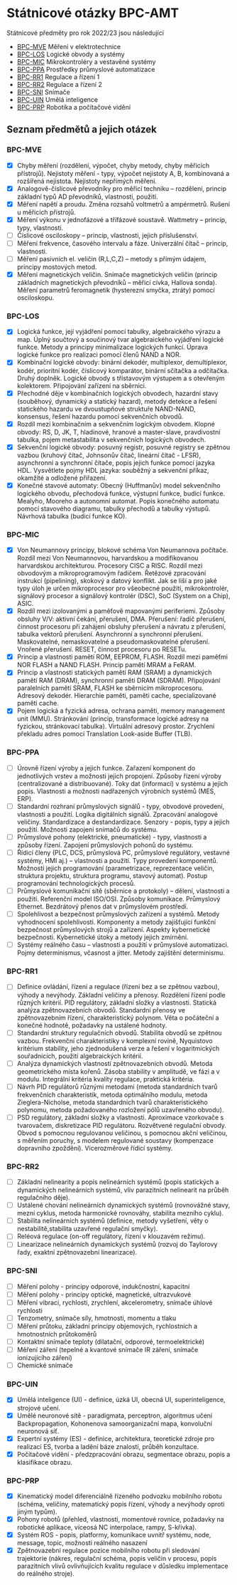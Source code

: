 # Státnicové otázky BPC-AMT

Státnicové předměty pro rok 2022/23 jsou následující

- [BPC-MVE](#BPC-MVE) Měření v elektrotechnice
- [BPC-LOS](#BPC-LOS) Logické obvody a systémy
- [BPC-MIC](#BPC-MIC) Mikrokontroléry a vestavěné systémy
- [BPC-PPA](#BPC-PPA) Prostředky průmyslové automatizace
- [BPC-RR1](#BPC-RR1) Regulace a řízení 1
- [BPC-RR2](#BPC-RR2) Regulace a řízení 2
- [BPC-SNI](#BPC-SNI) Snímače
- [BPC-UIN](#BPC-UIN) Umělá inteligence
- [BPC-PRP](#BPC-PRP) Robotika a počítačové vidění

## Seznam předmětů a jejich otázek

### BPC-MVE

- [x] Chyby měření (rozdělení, výpočet, chyby metody, chyby měřicích přístrojů). Nejistoty měření - typy, výpočet nejistoty A, B, kombinovaná a rozšířená nejistota. Nejistoty nepřímých měření.
- [x] Analogově-číslicové převodníky pro měřicí techniku – rozdělení, princip základní typů AD převodníků, vlastnosti, použití. 
- [x] Měření napětí a proudu. Změna rozsahů voltmetrů a ampérmetrů. Rušení u měřicích přístrojů.
- [x] Měření výkonu v jednofázové a třífázové soustavě. Wattmetry – princip, typy, vlastnosti.
- [ ] Číslicové osciloskopy – princip, vlastnosti, jejich příslušenství.
- [ ] Měření frekvence, časového intervalu a fáze. Univerzální čítač – princip, vlastnosti.
- [ ] Měření pasivních el. veličin (R,L,C,Z) – metody s přímým údajem, principy mostových metod.
- [x] Měření magnetických veličin. Snímače magnetických veličin (princip základních magnetických převodníků – měřicí cívka, Hallova sonda). Měření parametrů feromagnetik (hysterezní smyčka, ztráty) pomocí osciloskopu.

### BPC-LOS

- [x] Logická funkce, její vyjádření pomocí tabulky, algebraického výrazu a map. Úplný součtový a součinový tvar algebraického vyjádření logické funkce. Metody a principy minimalizace logických funkcí. Úprava logické funkce pro realizaci pomocí členů NAND a NOR.
- [x] Kombinační logické obvody: binární dekodér, multiplexor, demultiplexor, kodér, prioritní kodér, číslicový komparátor, binární sčítačka a odčítačka. Druhý doplněk. Logické obvody s třístavovým výstupem a s otevřeným kolektorem. Připojování zařízení na sběrnici.
- [x] Přechodné děje v kombinačních logických obvodech, hazardní stavy (souběhový, dynamický a statický hazard), metody detekce a řešení statického hazardu ve dvoustupňové struktuře NAND-NAND, konsensus, řešení hazardu pomocí sekvenčních obvodů.
- [x] Rozdíl mezi kombinačním a sekvenčním logickým obvodem. Klopné obvody: RS, D, JK, T, hladinové, hranové a master-slave, pravdivostní tabulka, pojem metastabilita v sekvenčních logických obvodech.
- [x] Sekvenční logické obvody: posuvný registr, posuvné registry se zpětnou vazbou (kruhový čítač, Johnsonův čítač, lineární čítač - LFSR), asynchronní a synchronní čítače, popis jejich funkce pomocí jazyka HDL. Vysvětlete pojmy HDL jazyka: souběžný a sekvenční příkaz, okamžité a odložené přiřazení.
- [x] Konečné stavové automaty: Obecný (Huffmanův) model sekvenčního logického obvodu, přechodová funkce, výstupní funkce, budicí funkce. Mealyho, Mooreho a autonomní automat. Popis konečného automatu pomocí stavového diagramu, tabulky přechodů a tabulky výstupů. Návrhová tabulka (budicí funkce KO).

### BPC-MIC

- [x] Von Neumannovy principy, blokové schéma Von Neumannova počítače. Rozdíl mezi Von Neumannovou, harvardskou a modifikovanou harvardskou architekturou.
Procesory CISC a RISC. Rozdíl mezi obvodovým a mikroprogramovým řadičem. Řetězové zpracování instrukcí (pipelining), skokový a datový konflikt.
Jak se liší a pro jaké typy úloh je určen mikroprocesor pro všeobecné použití, mikrokontrolér, signálový procesor a signálový kontrolér (DSC), SoC (System on a Chip), ASIC.
- [x] Rozdíl mezi izolovanými a paměťově mapovanými periferiemi. Způsoby obsluhy V/V: aktivní čekání, přerušení, DMA.
Přerušení: řadič přerušení, činnost procesoru při zahájení obsluhy přerušení a návratu z přerušení, tabulka vektorů přerušení. Asynchronní a synchronní přerušení. Maskovatelné, nemaskovatelné a pseudomaskovatelné přerušení. Vnořené přerušení. RESET, činnost procesoru po RESETu.
- [x] Princip a vlastnosti pamětí ROM, EEPROM, FLASH. Rozdíl mezi paměťmi NOR FLASH a NAND FLASH. Princip pamětí MRAM a FeRAM.
- [x]  Princip a vlastnosti statických pamětí RAM (SRAM) a dynamických pamětí RAM (DRAM), synchronní paměti DRAM (SDRAM).
Připojování paralelních pamětí SRAM, FLASH ke sběrnicím mikroprocesoru. Adresový dekodér.
Hierarchie paměti, paměti cache, specializované paměti cache.
- [x] Pojem logická a fyzická adresa, ochrana paměti, memory management unit (MMU). Stránkování (princip, transformace logické adresy na fyzickou, stránkovací tabulka). Virtuální adresový prostor. Zrychlení překladu adres pomocí Translation Look-aside Buffer (TLB).

### BPC-PPA

- [ ] Úrovně řízení výroby a jejich funkce. Zařazení komponent do jednotlivých vrstev a možnosti jejich propojení. Způsoby řízení výroby (centralizované a distribuované). Toky dat (informací) v systému a jejich popis. Vlastnosti a možnosti nadřazených výrobních systémů (MES, ERP).
- [ ] Standardní rozhraní průmyslových signálů - typy, obvodové provedení, vlastnosti a použití. Logika digitálních signálů. Zpracování analogové veličiny. Standardizace a destandardizace. Senzory - popis, typy a jejich použití. Možnosti zapojení snímačů do systému.
- [ ] Průmyslové pohony (elektrické, pneumatické) - typy, vlastnosti a způsoby řízení. Zapojení průmyslových pohonů do systému.
- [ ] Řídicí členy (PLC, DCS, průmyslová PC, průmyslové regulátory, vestavné systémy, HMI aj.) – vlastnosti a použití. Typy provedení komponentů. Možnosti jejich programování (parametrizace, reprezentace veličin, struktura projektu, struktura programu, stavový automat). Postup programování technologických procesů.
- [ ] Průmyslové komunikační sítě (sběrnice a protokoly) – dělení, vlastnosti a použití. Referenční model ISO/OSI. Způsoby komunikace. Průmyslový Ethernet. Bezdrátový přenos dat v průmyslovém prostředí.
- [ ] Spolehlivost a bezpečnost průmyslových zařízení a systémů. Metody vyhodnocení spolehlivosti. Komponenty a metody zajišťující funkční bezpečnost průmyslových strojů a zařízení. Aspekty kybernetické bezpečnosti. Kybernetické útoky a metody jejich zmírnění.
- [ ] Systémy reálného času – vlastnosti a použití v průmyslové automatizaci. Pojmy determinismus, včasnost a jitter. Metody zajištění determinismu.

### BPC-RR1

- [ ] Definice ovládání, řízení a regulace (řízení bez a se zpětnou vazbou), výhody a nevýhody. Základní veličiny a přenosy. Rozdělení řízení podle různých kritérií. PID regulátory, základní složky a vlastnosti. Statická analýza zpětnovazebních obvodů. Standardní přenosy ve zpětnovazebním řízení, charakteristický polynom. Věta o počáteční a konečné hodnotě, požadavky na ustálené hodnoty. 
- [ ] Standardní struktury regulačních obvodů. Stabilita obvodů se zpětnou vazbou. Frekvenční charakteristiky v komplexní rovině, Nyquistovo kritérium stability, jeho zjednodušená verze a řešení v logaritmických souřadnicích, použití algebraických kritérií.
- [ ] Analýza dynamických vlastností zpětnovazebních obvodů. Metoda geometrického místa kořenů. Zásoba stability v amplitudě, ve fázi a v modulu. Integrální kritéria kvality regulace, praktická kritéria.
- [ ] Návrh PID regulátorů různými metodami (metoda standardních tvarů frekvenčních charakteristik, metoda optimálního modulu, metoda Zieglera-Nicholse, metoda standardních tvarů charakteristického polynomu, metoda požadovaného rozložení pólů uzavřeného obvodu).
- [ ] PSD regulátory, základní složky a vlastnosti. Aproximace vzorkovače s tvarovačem, diskretizace PID regulátoru. Rozvětvené regulační obvody. Obvod s pomocnou regulovanou veličinou, s pomocnou akční veličinou, s měřením poruchy, s modelem regulované soustavy (kompenzace dopravního zpoždění). Vícerozměrové řídicí systémy. 

### BPC-RR2

- [ ] Základní nelinearity a popis nelineárních systémů (popis statických a dynamických nelineárních systémů, vliv parazitních nelinearit na průběh regulačního děje).
- [ ] Ustálené chování nelineárních dynamických systémů (rovnovážné stavy, mezní cyklus, metoda harmonické rovnováhy, stabilita mezního cyklu).
- [ ] Stabilita nelineárních systémů (definice, metody vyšetření, věty o nestabilitě,stabilita uzavřené regulační smyčky).
- [ ] Reléová regulace (on-off regulátory, řízení v klouzavém režimu).
- [ ] Linearizace nelineárních dynamických systémů (rozvoj do Taylorovy řady, exaktní zpětnovazební linearizace).

### BPC-SNI

- [ ] Měření polohy - principy odporové, indukčnostní, kapacitní  
- [ ] Měření polohy - principy optické, magnetické, ultrazvukové 
- [ ] Měření vibrací, rychlosti, zrychlení, akcelerometry, snímače úhlové rychlosti 
- [ ] Tenzometry, snímače síly, hmotnosti, momentu a tlaku 
- [ ] Měření průtoku, základní principy objemových, rychlostních a hmotnostních průtokoměrů
- [ ] Kontaktní snímače teploty (dilatační, odporové, termoelektrické)
- [ ] Měření záření (tepelné a kvantové snímače IR záření, snímače ionizujícího záření)
- [ ] Chemické snímače

### BPC-UIN

- [x] Umělá inteligence (UI) - definice, úzká UI, obecná UI, superinteligence, strojové učení.
- [x] Umělé neuronové sítě - paradigmata, perceptron, algoritmus učení Backpropagation, Kohonenova samoorganizační mapa, konvoluční neuronová síť.
- [x] Expertní systémy (ES) - definice, architektura, teoretické zdroje pro realizaci ES, tvorba a ladění báze znalostí, průběh konzultace.
- [x] Počítačové vidění - předzpracování obrazu, segmentace obrazu, popis a klasifikace obrazu. 

### BPC-PRP

- [x] Kinematický model diferenciálně řízeného podvozku mobilního robotu (schéma, veličiny, matematický popis řízení, výhody a nevýhody oproti jiným typům).
- [x] Pohony robotů (přehled, vlastnosti, momentové rovnice, požadavky na robotické aplikace, víceosá NC interpolace, rampy, S-křivka).
- [x] Systém ROS - popis, platformy, komunikace uvnitř systému, node, message, topic, možnosti reálného nasazení
- [x] Zpětnovazební regulace pozice mobilního robotu při sledování trajektorie (nákres, regulační schéma, popis veličin v procesu, popis parazitních vlivů ovlivňujících kvalitu regulace v důsledku implementace do reálného stroje).